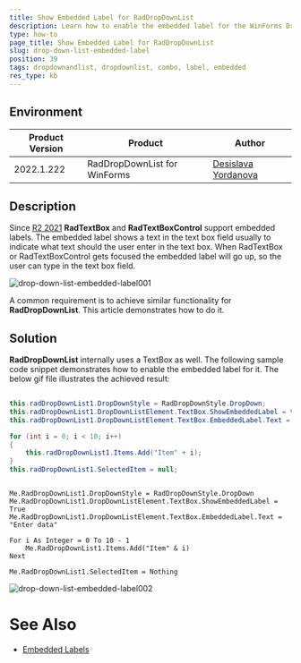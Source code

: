 ```yaml
---
title: Show Embedded Label for RadDropDownList
description: Learn how to enable the embedded label for the WinForms DropDownList.
type: how-to 
page_title: Show Embedded Label for RadDropDownList
slug: drop-down-list-embedded-label
position: 39
tags: dropdownandlist, dropdownlist, combo, label, embedded
res_type: kb
---
```


## Environment
 
|Product Version|Product|Author|
|----|----|----|
|2022.1.222|RadDropDownList for WinForms|[Desislava Yordanova](https://www.telerik.com/blogs/author/desislava-yordanova)|


## Description

Since [R2 2021](https://www.telerik.com/support/whats-new/winforms/release-history/ui-for-winforms-r2-2021-(version-2021-2-511)) **RadTextBox** and **RadTextBoxControl** support embedded labels. The embedded label shows a text in the text box field usually to indicate what text should the user enter in the text box. When RadTextBox or RadTextBoxControl gets focused the embedded label will go up, so the user can type in the text box field. 

![drop-down-list-embedded-label001](images/drop-down-list-embedded-label001.gif)

A common requirement is to achieve similar functionality for **RadDropDownList**. This article demonstrates how to do it.

## Solution

**RadDropDownList** internally uses a TextBox as well. The following sample code snippet demonstrates how to enable the embedded label for it. The below gif file illustrates the achieved result:

````C#   
         
this.radDropDownList1.DropDownStyle = RadDropDownStyle.DropDown;
this.radDropDownList1.DropDownListElement.TextBox.ShowEmbeddedLabel = true;
this.radDropDownList1.DropDownListElement.TextBox.EmbeddedLabel.Text = "Enter data";

for (int i = 0; i < 10; i++)
{
    this.radDropDownList1.Items.Add("Item" + i);
}
this.radDropDownList1.SelectedItem = null;

````
````VB.NET

Me.RadDropDownList1.DropDownStyle = RadDropDownStyle.DropDown
Me.RadDropDownList1.DropDownListElement.TextBox.ShowEmbeddedLabel = True
Me.RadDropDownList1.DropDownListElement.TextBox.EmbeddedLabel.Text = "Enter data"

For i As Integer = 0 To 10 - 1
    Me.RadDropDownList1.Items.Add("Item" & i)
Next

Me.RadDropDownList1.SelectedItem = Nothing

```` 

![drop-down-list-embedded-label002](images/drop-down-list-embedded-label002.gif)

# See Also

* [Embedded Labels](https://docs.telerik.com/devtools/winforms/controls/editors/textbox/programming-radtextbox#embedded-labels)
